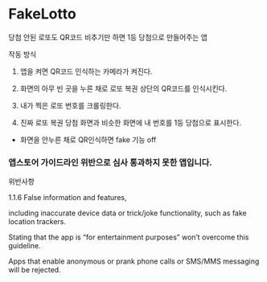 # FakeLotto
당첨 안된 로또도  QR코드 비추기만 하면 1등 당첨으로 만들어주는 앱

작동 방식

1. 앱을 켜면 QR코드 인식하는 카메라가 켜진다.

2. 화면의 아무 빈 곳을 누른 채로 로또 복권 상단의 QR코드를 인식시킨다.

3. 내가 찍은 로또 번호를 크롤링한다.

4. 진짜 로또 복권 당첨 화면과 비슷한 화면에 내 번호를 1등 당첨으로 표시한다.

* 화면을 안누른 채로 QR인식하면 fake 기능 off

### 앱스토어 가이드라인 위반으로 심사 통과하지 못한 앱입니다.

위반사항

1.1.6 False information and features, 

including inaccurate device data or trick/joke functionality, such as fake location trackers. 

Stating that the app is “for entertainment purposes” won’t overcome this guideline. 

Apps that enable anonymous or prank phone calls or SMS/MMS messaging will be rejected.
